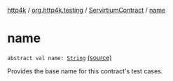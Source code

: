 [http4k](../../index.md) / [org.http4k.testing](../index.md) / [ServirtiumContract](index.md) / [name](./name.md)

# name

`abstract val name: `[`String`](https://kotlinlang.org/api/latest/jvm/stdlib/kotlin/-string/index.html) [(source)](https://github.com/http4k/http4k/blob/master/http4k-incubator/src/main/kotlin/org/http4k/testing/ServirtiumContract.kt#L10)

Provides the base name for this contract's test cases.

